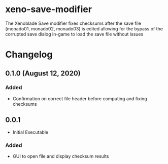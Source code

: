 # xeno-save-modifier

The Xenoblade Save modifier fixes checksums after the save file (monado01, monado02, monado03) is edited allowing for the bypass of the corrupted save dialog in-game to load the save file without issues

# Changelog

## 0.1.0 (August 12, 2020)
### Added
- Confirmation on correct file header before computing and fixing checksums
## 0.0.1
- Initial Executable
### Added
- GUI to open file and display checksum results
